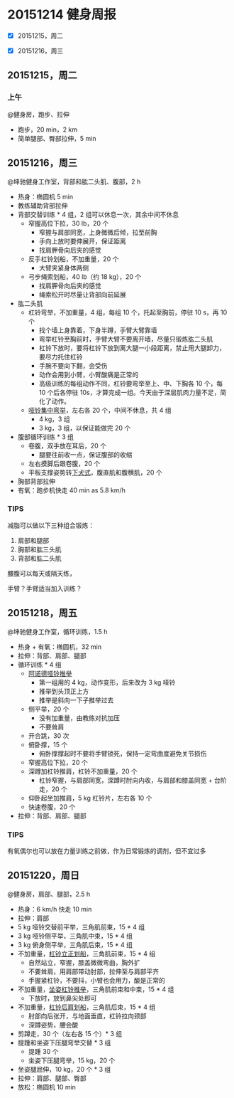 # 20151214 健身周报

- [x] 20151215，周二  
- [x] 20151216，周三  


## 20151215，周二

### 上午

@健身房，跑步、拉伸

- 跑步，20 min，2 km
- 简单腿部、臀部拉伸，5 min


## 20151216，周三

@坤驰健身工作室，背部和肱二头肌、腹部，2 h

- 热身：椭圆机 5 min
- 教练辅助背部拉伸
- 背部交替训练 * 4 组，2 组可以休息一次，其余中间不休息
	+ 窄握高位下拉，30 lb，20 个
		* 窄握与肩部同宽，上身微微后倾，拉至前胸
		* 手向上放时要伸展开，保证距离
		* 找肩胛骨向后夹的感觉 
	+ 反手杠铃划船，不加重量，20 个
		* 大臂夹紧身体两侧
	+ 弓步绳索划船，40 lb（约 18 kg），20 个
		* 找肩胛骨向后夹的感觉
		* 绳索松开时尽量让背部向前延展
- 	肱二头肌
	+ 杠铃弯举，不加重量，4 组，每组 10 个，托起至胸前，停驻 10 s，再 10 个 
		* 找个墙上身靠着，下身半蹲，手臂大臂靠墙
		* 弯举杠铃至胸前时，手臂大臂不要离开墙，尽量只锻炼肱二头肌
		* 杠铃下放时，要将杠铃下放到离大腿一小段距离，禁止用大腿卸力，要尽力托住杠铃
		* 手腕不要向下翻，会受伤
		* 动作会用到小臂，小臂酸痛是正常的
		* 高级训练的每组动作不同，杠铃要弯举至上、中、下胸各 10 个，每 10 个后各停驻 10s，才算完成一组。今天由于深层肌肉力量不足，简化了动作。
	+ [哑铃集中弯举](http://www.jirou.com/html/yljs/2011/1109/4261.html)，左右各 20 个，中间不休息，共 4 组
		* 4 kg，3 组
		* 3 kg，3 组，以保证能做完 20 个
- 腹部循环训练 * 3 组
	+ 卷腹，双手放在耳后，20 个
		* 腿要往前收一点，保证腹部的收缩
	+ 左右摸脚后跟卷腹，20 个
	+ 平板支撑姿势转[下犬式](http://www.msn.com/zh-tw/health/yoga/exercise/YG-IN-0085/%E4%B8%8B%E7%8A%AC%E5%BC%8F)，腹直肌和腹横肌，20 个
- 胸部背部拉伸
- 有氧：跑步机快走 40 min as 5.8 km/h

### TIPS

减脂可以做以下三种组合锻炼：

1. 肩部和腿部
2. 胸部和肱三头肌
3. 背部和肱二头肌

腰腹可以每天或隔天练，

手臂？手臂适当加入训练？


## 20151218，周五

@坤驰健身工作室，循环训练，1.5 h

- 热身 + 有氧：椭圆机，32 min
- 拉伸：背部、肩部、腿部
- 循环训练 * 4 组
	+ [阿诺德哑铃推举](http://www.jirou.com/lian/jb/qian/5123.html)
		* 第一组用的 4 kg，动作变形，后来改为 3 kg 哑铃
		* 推举到头顶正上方
		* 推举是斜向一下子推举过去
	+ 侧平举，20 个
		* 没有加重量，由教练对抗加压
		* 不要耸肩
	+ 开合跳，30 次
	+ 俯卧撑，15 个
		* 俯卧撑撑起时不要将手臂锁死，保持一定弯曲度避免关节损伤
	+ 窄握高位下拉，20 个
	+ 深蹲加杠铃推肩，杠铃不加重量，20 个
		* 杠铃窄握，与肩部同宽，深蹲时肘向内收，与肩部和膝盖同宽	+ 台阶走，20 个
	+ 仰卧起坐加推肩，5 kg 杠铃片，左右各 10 个
	+ 快速卷腹，20 个
- 拉伸：背部、肩部、腿部

### TIPS

有氧偶尔也可以放在力量训练之前做，作为日常锻炼的调剂，但不宜过多

## 20151220，周日

@健身房，肩部、腿部，2.5 h

- 热身：6 km/h 快走 10 min
- 拉伸：肩部
- 5 kg 哑铃交替前平举，三角肌前束，15 * 4 组
- 3 kg 哑铃侧平举，三角肌中束，15 * 4 组
- 3 kg 俯身侧平举，三角肌后束，15 * 4 组
- 不加重量，[杠铃立正划船](http://www.gym8.cn/article/30799.html)，三角肌前束，15 * 4 组
	+ 自然站立，窄握，膝盖微微弯曲，胸外扩
	+ 不要耸肩，用肩部带动肘部，拉伸至与肩部平齐
	+ 手握紧杠铃，不要抖，小臂也会用力，酸是正常的
- 不加重量，[坐姿杠铃推举](http://www.jirou.com/lian/jb/qian/5058.html)，三角肌前束和中束，15 * 4 组
  	+ 下放时，放到鼻尖处即可
- 不加重量，[杠铃后肩划船](http://www.gym8.cn/article/30791.html)，三角肌后束，15 * 4 组
  	+ 肘部向后张开，与地面垂直，杠铃拉向颈部
  	+ 深蹲姿势，腰会酸
- 剪蹲走，30 个（左右各 15 个）* 3 组
- 提踵和坐姿下压腿弯举交替 * 3 组
	+ 提踵 30 个
	+ 坐姿下压腿弯举，15 kg，20 个
- 坐姿腿屈伸，10 kg，20 个 * 3 组
- 拉伸：肩部、腿部、臀部
- 放松：椭圆机 10 min